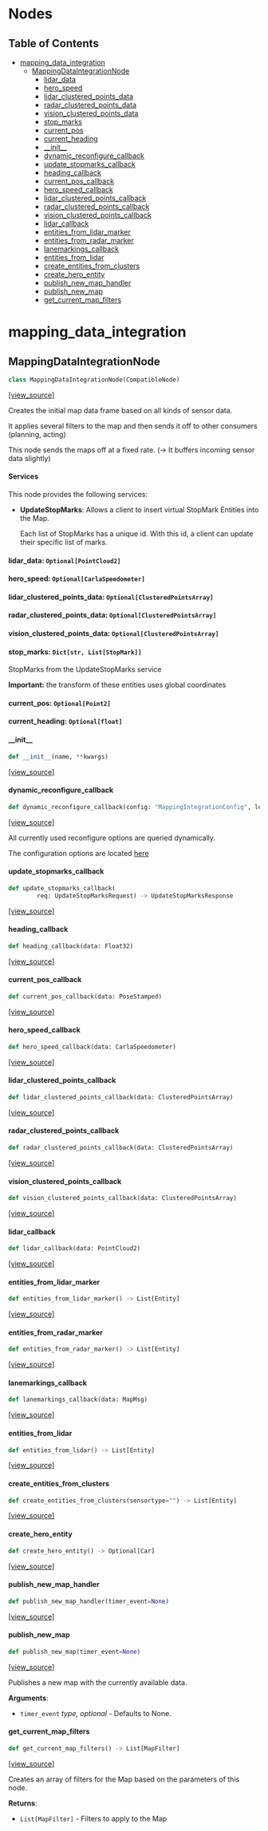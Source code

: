 <!-- markdownlint-disable -->
# Nodes

## Table of Contents

* [mapping\_data\_integration](#mapping_data_integration)
  * [MappingDataIntegrationNode](#mapping_data_integration.MappingDataIntegrationNode)
    * [lidar\_data](#mapping_data_integration.MappingDataIntegrationNode.lidar_data)
    * [hero\_speed](#mapping_data_integration.MappingDataIntegrationNode.hero_speed)
    * [lidar\_clustered\_points\_data](#mapping_data_integration.MappingDataIntegrationNode.lidar_clustered_points_data)
    * [radar\_clustered\_points\_data](#mapping_data_integration.MappingDataIntegrationNode.radar_clustered_points_data)
    * [vision\_clustered\_points\_data](#mapping_data_integration.MappingDataIntegrationNode.vision_clustered_points_data)
    * [stop\_marks](#mapping_data_integration.MappingDataIntegrationNode.stop_marks)
    * [current\_pos](#mapping_data_integration.MappingDataIntegrationNode.current_pos)
    * [current\_heading](#mapping_data_integration.MappingDataIntegrationNode.current_heading)
    * [\_\_init\_\_](#mapping_data_integration.MappingDataIntegrationNode.__init__)
    * [dynamic\_reconfigure\_callback](#mapping_data_integration.MappingDataIntegrationNode.dynamic_reconfigure_callback)
    * [update\_stopmarks\_callback](#mapping_data_integration.MappingDataIntegrationNode.update_stopmarks_callback)
    * [heading\_callback](#mapping_data_integration.MappingDataIntegrationNode.heading_callback)
    * [current\_pos\_callback](#mapping_data_integration.MappingDataIntegrationNode.current_pos_callback)
    * [hero\_speed\_callback](#mapping_data_integration.MappingDataIntegrationNode.hero_speed_callback)
    * [lidar\_clustered\_points\_callback](#mapping_data_integration.MappingDataIntegrationNode.lidar_clustered_points_callback)
    * [radar\_clustered\_points\_callback](#mapping_data_integration.MappingDataIntegrationNode.radar_clustered_points_callback)
    * [vision\_clustered\_points\_callback](#mapping_data_integration.MappingDataIntegrationNode.vision_clustered_points_callback)
    * [lidar\_callback](#mapping_data_integration.MappingDataIntegrationNode.lidar_callback)
    * [entities\_from\_lidar\_marker](#mapping_data_integration.MappingDataIntegrationNode.entities_from_lidar_marker)
    * [entities\_from\_radar\_marker](#mapping_data_integration.MappingDataIntegrationNode.entities_from_radar_marker)
    * [lanemarkings\_callback](#mapping_data_integration.MappingDataIntegrationNode.lanemarkings_callback)
    * [entities\_from\_lidar](#mapping_data_integration.MappingDataIntegrationNode.entities_from_lidar)
    * [create\_entities\_from\_clusters](#mapping_data_integration.MappingDataIntegrationNode.create_entities_from_clusters)
    * [create\_hero\_entity](#mapping_data_integration.MappingDataIntegrationNode.create_hero_entity)
    * [publish\_new\_map\_handler](#mapping_data_integration.MappingDataIntegrationNode.publish_new_map_handler)
    * [publish\_new\_map](#mapping_data_integration.MappingDataIntegrationNode.publish_new_map)
    * [get\_current\_map\_filters](#mapping_data_integration.MappingDataIntegrationNode.get_current_map_filters)

<a id="mapping_data_integration"></a>

# mapping\_data\_integration

<a id="mapping_data_integration.MappingDataIntegrationNode"></a>

## MappingDataIntegrationNode

```python
class MappingDataIntegrationNode(CompatibleNode)
```

[[view_source]](/code/mapping/src/mapping_data_integration.py#L39)

Creates the initial map data frame based on all kinds of sensor data.

It applies several filters to the map and
then sends it off to other consumers (planning, acting)

This node sends the maps off at a fixed rate.
(-> It buffers incoming sensor data slightly)

#### Services

This node provides the following services:

- **UpdateStopMarks**:
  Allows a client to insert virtual StopMark Entities into the Map.

  Each list of StopMarks has a unique id. With this id, a client
  can update their specific list of marks.

<a id="mapping_data_integration.MappingDataIntegrationNode.lidar_data"></a>

#### lidar\_data: `Optional[PointCloud2]`

<a id="mapping_data_integration.MappingDataIntegrationNode.hero_speed"></a>

#### hero\_speed: `Optional[CarlaSpeedometer]`

<a id="mapping_data_integration.MappingDataIntegrationNode.lidar_clustered_points_data"></a>

#### lidar\_clustered\_points\_data: `Optional[ClusteredPointsArray]`

<a id="mapping_data_integration.MappingDataIntegrationNode.radar_clustered_points_data"></a>

#### radar\_clustered\_points\_data: `Optional[ClusteredPointsArray]`

<a id="mapping_data_integration.MappingDataIntegrationNode.vision_clustered_points_data"></a>

#### vision\_clustered\_points\_data: `Optional[ClusteredPointsArray]`

<a id="mapping_data_integration.MappingDataIntegrationNode.stop_marks"></a>

#### stop\_marks: `Dict[str, List[StopMark]]`

StopMarks from the UpdateStopMarks service

**Important:** the transform of these entities uses global coordinates

<a id="mapping_data_integration.MappingDataIntegrationNode.current_pos"></a>

#### current\_pos: `Optional[Point2]`

<a id="mapping_data_integration.MappingDataIntegrationNode.current_heading"></a>

#### current\_heading: `Optional[float]`

<a id="mapping_data_integration.MappingDataIntegrationNode.__init__"></a>

#### \_\_init\_\_

```python
def __init__(name, **kwargs)
```

[[view_source]](/code/mapping/src/mapping_data_integration.py#L73)

<a id="mapping_data_integration.MappingDataIntegrationNode.dynamic_reconfigure_callback"></a>

#### dynamic\_reconfigure\_callback

```python
def dynamic_reconfigure_callback(config: "MappingIntegrationConfig", level)
```

[[view_source]](/code/mapping/src/mapping_data_integration.py#L167)

All currently used reconfigure options are queried dynamically.

The configuration options are located
[here](/code/mapping/launch/mapping.launch)

<a id="mapping_data_integration.MappingDataIntegrationNode.update_stopmarks_callback"></a>

#### update\_stopmarks\_callback

```python
def update_stopmarks_callback(
        req: UpdateStopMarksRequest) -> UpdateStopMarksResponse
```

[[view_source]](/code/mapping/src/mapping_data_integration.py#L181)

<a id="mapping_data_integration.MappingDataIntegrationNode.heading_callback"></a>

#### heading\_callback

```python
def heading_callback(data: Float32)
```

[[view_source]](/code/mapping/src/mapping_data_integration.py#L202)

<a id="mapping_data_integration.MappingDataIntegrationNode.current_pos_callback"></a>

#### current\_pos\_callback

```python
def current_pos_callback(data: PoseStamped)
```

[[view_source]](/code/mapping/src/mapping_data_integration.py#L205)

<a id="mapping_data_integration.MappingDataIntegrationNode.hero_speed_callback"></a>

#### hero\_speed\_callback

```python
def hero_speed_callback(data: CarlaSpeedometer)
```

[[view_source]](/code/mapping/src/mapping_data_integration.py#L208)

<a id="mapping_data_integration.MappingDataIntegrationNode.lidar_clustered_points_callback"></a>

#### lidar\_clustered\_points\_callback

```python
def lidar_clustered_points_callback(data: ClusteredPointsArray)
```

[[view_source]](/code/mapping/src/mapping_data_integration.py#L211)

<a id="mapping_data_integration.MappingDataIntegrationNode.radar_clustered_points_callback"></a>

#### radar\_clustered\_points\_callback

```python
def radar_clustered_points_callback(data: ClusteredPointsArray)
```

[[view_source]](/code/mapping/src/mapping_data_integration.py#L214)

<a id="mapping_data_integration.MappingDataIntegrationNode.vision_clustered_points_callback"></a>

#### vision\_clustered\_points\_callback

```python
def vision_clustered_points_callback(data: ClusteredPointsArray)
```

[[view_source]](/code/mapping/src/mapping_data_integration.py#L217)

<a id="mapping_data_integration.MappingDataIntegrationNode.lidar_callback"></a>

#### lidar\_callback

```python
def lidar_callback(data: PointCloud2)
```

[[view_source]](/code/mapping/src/mapping_data_integration.py#L220)

<a id="mapping_data_integration.MappingDataIntegrationNode.entities_from_lidar_marker"></a>

#### entities\_from\_lidar\_marker

```python
def entities_from_lidar_marker() -> List[Entity]
```

[[view_source]](/code/mapping/src/mapping_data_integration.py#L223)

<a id="mapping_data_integration.MappingDataIntegrationNode.entities_from_radar_marker"></a>

#### entities\_from\_radar\_marker

```python
def entities_from_radar_marker() -> List[Entity]
```

[[view_source]](/code/mapping/src/mapping_data_integration.py#L261)

<a id="mapping_data_integration.MappingDataIntegrationNode.lanemarkings_callback"></a>

#### lanemarkings\_callback

```python
def lanemarkings_callback(data: MapMsg)
```

[[view_source]](/code/mapping/src/mapping_data_integration.py#L300)

<a id="mapping_data_integration.MappingDataIntegrationNode.entities_from_lidar"></a>

#### entities\_from\_lidar

```python
def entities_from_lidar() -> List[Entity]
```

[[view_source]](/code/mapping/src/mapping_data_integration.py#L304)

<a id="mapping_data_integration.MappingDataIntegrationNode.create_entities_from_clusters"></a>

#### create\_entities\_from\_clusters

```python
def create_entities_from_clusters(sensortype="") -> List[Entity]
```

[[view_source]](/code/mapping/src/mapping_data_integration.py#L352)

<a id="mapping_data_integration.MappingDataIntegrationNode.create_hero_entity"></a>

#### create\_hero\_entity

```python
def create_hero_entity() -> Optional[Car]
```

[[view_source]](/code/mapping/src/mapping_data_integration.py#L471)

<a id="mapping_data_integration.MappingDataIntegrationNode.publish_new_map_handler"></a>

#### publish\_new\_map\_handler

```python
def publish_new_map_handler(timer_event=None)
```

[[view_source]](/code/mapping/src/mapping_data_integration.py#L482)

<a id="mapping_data_integration.MappingDataIntegrationNode.publish_new_map"></a>

#### publish\_new\_map

```python
def publish_new_map(timer_event=None)
```

[[view_source]](/code/mapping/src/mapping_data_integration.py#L488)

Publishes a new map with the currently available data.

**Arguments**:

- `timer_event` __type_, optional_ - Defaults to None.

<a id="mapping_data_integration.MappingDataIntegrationNode.get_current_map_filters"></a>

#### get\_current\_map\_filters

```python
def get_current_map_filters() -> List[MapFilter]
```

[[view_source]](/code/mapping/src/mapping_data_integration.py#L554)

Creates an array of filters for the Map
based on the parameters of this node.

**Returns**:

- `List[MapFilter]` - Filters to apply to the Map

